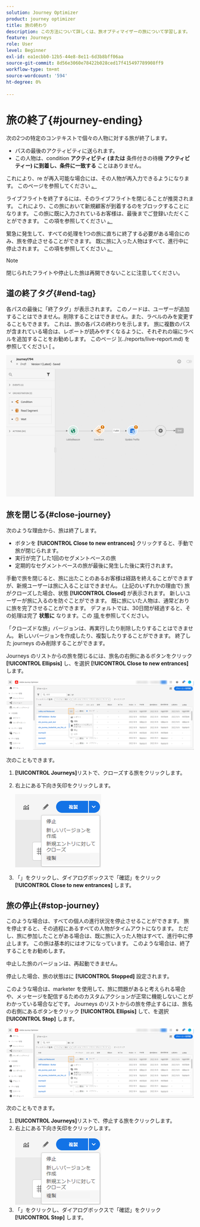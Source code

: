 ```yaml
---
solution: Journey Optimizer
product: journey optimizer
title: 旅の終わり
description: この方法について詳しくは、旅オプティマイザーの旅について学習します。
feature: Journeys
role: User
level: Beginner
exl-id: ea1ecbb0-12b5-44e8-8e11-6d3b8bff06aa
source-git-commit: 8d56e3060e78422b028ced17f415497789908ff9
workflow-type: tm+mt
source-wordcount: '594'
ht-degree: 0%

---
```


# 旅の終了{#journey-ending}

次の2つの特定のコンテキストで個々の人物に対する旅が終了します。

* パスの最後のアクティビティに送られます。
* この人物は、condition **アクティビティ (または** 条件付きの待機 **アクティビティー) に到着し、条件に一致する** ことはありません。

これにより、re が再入可能な場合には、その人物が再入力できるようになります。 このページを参照してください [ 。](../building-journeys/journey-gs.md#change-properties)

ライブフライトを終了するには、そのライブフライトを閉じることが推奨されます。 これにより、この旅において新規顧客が到着するのをブロックすることになります。 この旅に既に入力されているお客様は、最後までご登録いただくことができます。 この項を参照してください [ 。](../building-journeys/journey.md#close-journey)

緊急に発生して、すべての処理を1つの旅に直ちに終了する必要がある場合にのみ、旅を停止させることができます。 既に旅に入った人物はすべて、進行中に停止されます。 この項を参照してください [ 。](../building-journeys/journey.md#stop-journey)

>[!NOTE]
>
>閉じられたフライトや停止した旅は再開できないことに注意してください。

## 道の終了タグ{#end-tag}

各パスの最後に「終了タグ」が表示されます。 このノードは、ユーザーが追加することはできません。削除することはできません。また、ラベルのみを変更することもできます。 これは、旅の各パスの終わりを示します。 旅に複数のパスが含まれている場合は、レポートが読みやすくなるように、それぞれの端にラベルを追加することをお勧めします。 このページ ](../reports/live-report.md) を参照してください [ 。

![](assets/journey-end.png)

<!--

### End activity{#journey-end-activity}

The **[!UICONTROL End]** activity allows you to mark the end of each path of the journey. It is not mandatory but recommended for visual clarity. See [this page](../building-journeys/end-activity.md)

![](assets/journey54.png)

-->

## 旅を閉じる{#close-journey}

次のような理由から、旅は終了します。

* ボタンを **[!UICONTROL Close to new entrances]** クリックすると、手動で旅が閉じられます。
* 実行が完了した1回のセグメントベースの旅
* 定期的なセグメントベースの旅が最後に発生した後に実行されます。

手動で旅を閉じると、旅に出たことのあるお客様は経路を終えることができますが、新規ユーザーは旅に入ることはできません。 (上記のいずれかの理由で) 旅がクローズした場合、状態 **[!UICONTROL Closed]** が表示されます。 新しいユーザーが旅に入るのを防ぐことができます。 既に旅にいた人物は、通常どおりに旅を完了させることができます。 デフォルトでは、30日間が経過すると、その処理は完了 **状態に** なります。この [ 項 ](../building-journeys/journey-gs.md#global_timeout) を参照してください。

「クローズドな旅」バージョンは、再実行したり削除したりすることはできません。 新しいバージョンを作成したり、複製したりすることができます。 終了した journeys のみ削除することができます。

Journeys のリストからの旅を閉じるには、旅名の右側にあるボタンをクリック **[!UICONTROL Ellipsis]** し、を選択 **[!UICONTROL Close to new entrances]** します。

![](assets/journey-finish-quick-action.png)

次のこともできます。

1. **[!UICONTROL Journeys]**&#x200B;リストで、クローズする旅をクリックします。
1. 右上にある下向き矢印をクリックします。

   ![](assets/finish_drop_down_list.png)

1. 「」をクリックし、ダイアログボックスで「確認」をクリック **[!UICONTROL Close to new entrances]** します。

## 旅の停止{#stop-journey}

このような場合は、すべての個人の進行状況を停止させることができます。 旅を停止すると、その過程にあるすべての人物がタイムアウトになります。 ただし、旅に参加したことがある場合は、既に旅に入った人物はすべて、進行中に停止します。 この旅は基本的にはオフになっています。 このような場合は、終了することをお勧めします。

中止した旅のバージョンは、再起動できません。

停止した場合、旅の状態はに **[!UICONTROL Stopped]** 設定されます。

このような場合は、marketer を使用して、旅に問題があると考えられる場合や、メッセージを配信するためのカスタムアクションが正常に機能しないことがわかっている場合などです。 Journeys のリストからの旅を停止するには、旅名の右側にあるボタンをクリック **[!UICONTROL Ellipsis]** して、を選択 **[!UICONTROL Stop]** します。

![](assets/journey-finish-quick-action.png)

次のこともできます。

1. **[!UICONTROL Journeys]**&#x200B;リストで、停止する旅をクリックします。
1. 右上にある下向き矢印をクリックします。
   ![](assets/finish_drop_down_list.png)
1. 「」をクリックし、ダイアログボックスで「確認」をクリック **[!UICONTROL Stop]** します。
